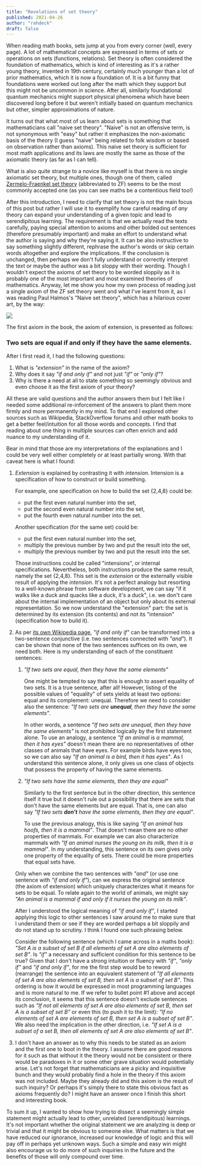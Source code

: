 ```yaml
---
title: "Revelations of set theory"
published: 2021-04-26
author: "rahdeck"
draft: false
---
```


When reading math books, sets jump at you from every corner (well, every page). A lot of mathematical concepts are expressed in terms of sets or operations on sets (functions, relations). Set theory is often considered the foundation of mathematics, which is kind of interesting as it's a rather young theory, invented in 19th century, certainly much younger than a lot of prior mathematics, which it is now a foundation of. It is a bit funny that foundations were worked out long after the math which they support but this might not be uncommon in science. After all, similarly foundational quantum mechanics might support physical phenomena which have been discovered long before it but weren't initially based on quantum mechanics but other, simpler approximations of nature.

It turns out that what most of us learn about sets is something that mathematicians call "naive set theory". "Naive" is not an offensive term, is not synonymous with "easy" but rather it emphasizes the non-axiomatic basis of the theory (I guess "naive" being related to folk wisdom or based on observation rather than axioms). This naive set theory is sufficient for most math applications and its laws are mostly the same as those of the axiomatic theory (as far as I can tell).

What is also quite strange to a novice like myself is that there is no single axiomatic set theory, but multiple ones, though one of them, called [Zermelo-Fraenkel set theory](https://en.wikipedia.org/wiki/Zermelo%E2%80%93Fraenkel_set_theory) (abbreviated to ZF) seems to be the most commonly accepted one (as you can see maths be a contentious field too!)

After this introduction, I need to clarify that set theory is not the main focus of this post but rather I will use it to exemplify how careful reading of *any* theory can expand your understanding of a given topic and lead to serendipitous learning. The requirement is that we actually read the texts carefully, paying special attention to axioms and other bolded out sentences (therefore presumably important) and make an effort to understand what the author is saying and why they're saying it. It can be also instructive to say something slightly different, rephrase the author's words or skip certain words altogether and explore the implications. If the conclusion is unchanged, then perhaps we don't fully understand or correctly interpret the text or maybe the author was a bit sloppy with their wording. Though I wouldn't expect the axioms of set theory to be worded sloppily as it is probably one of the most important and most examined theories of mathematics. Anyway, let me show you how my own process of reading just a single axiom of the ZF set theory went and what I've learnt from it, as I was reading Paul Halmos's "Naive set theory", which has a hilarious cover art, by the way:

[![](/images/naive_set_theory.jpg)](/images/naive_set_theory.jpg)

The first axiom in the book, the axiom of extension, is presented as follows:

### Two sets are equal if and only if they have the same elements.

After I first read it, I had the following questions:

1. What is *"extension"* in the name of the axiom?
1. Why does it say *"if and only if"* and not just *"if"* or *"only if"*?
1. Why is there a need at all to state something so seemingly obvious and even choose it as the first axiom of your theory?

All these are valid questions and the author answers them but I felt like I needed some additional re-inforcement of the answers to plant them more firmly and more permanently in my mind. To that end I explored other sources such as Wikipedia, StackOverflow forums and other math books to get a better feel/intuition for all those words and concepts. I find that reading about one thing in multiple sources can often enrich and add nuance to my understanding of it.

Bear in mind that those are my interpretations of the explanations and I could be very well either completely or at least partially wrong. With that caveat here is what I found: 

1. *Extension* is explained by contrasting it with *intension*. Intension is a specification of how to construct or build something.

   For example, one specification on how to build the set {2,4,8} could be:

   - put the first even natural number into the set,
   - put the second even natural number into the set,
   - put the fourth even natural number into the set.

   Another specification (for the same set) could be:

   - put the first even natural number into the set,
   - multiply the previous number by two and put the result into the set,
   - multiply the previous number by two and put the result into the set.

   Those instructions could be called "intensions", or internal specifications. Nevertheless, both instructions produce the same result, namely the set {2,4,8}. This set is the *extension* or the externally visible result of applying the *intension*. It's not a perfect analogy but resorting to a well-known phrase from software development, we can say "if it walks like a duck and quacks like a duck, it's a duck", i.e. we don't care about the internal implementation of an object but only about its external representation. So we now understand the "extension" part: the set is determined by its extension (its contents) and not its "intension" (specification how to build it).

1. As per [its own Wikipedia page](https://en.wikipedia.org/wiki/If_and_only_if), *"if and only if"* can be transformed into a two-sentence conjunctive (i.e. two sentences connected with *"and"*). It can be shown that none of the two sentences suffices on its own, we need both. Here is my understanding of each of the constituent sentences:

   1. *"If two sets are equal, then they have the same elements"*

      One might be tempted to say that this is enough to assert equality of two sets. It is a true sentence, after all! However, listing of the possible values of "equality" of sets yields at least two options: equal and its complement: unequal. Therefore we need to consider also the sentence: *"If two sets are **unequal**, then they have the same elements"*.

      In other words, a sentence *"If two sets are unequal, then they have the same elements"* is not prohibited logically by the first statement alone. To use an analogy, a sentence *"If an animal is a mammal, then it has eyes"* doesn't mean there are no representatives of other classes of animals that have eyes. For example birds have eyes too, so we can also say *"If an animal is a bird, then it has eyes"*. As I understand this sentence alone, it only gives us one class of objects that possess the property of having the same elements.


   2. *"If two sets have the same elements, then they are equal"*

      Similarly to the first sentence but in the other direction, this sentence itself it true but it doesn't rule out a possibility that there are sets that don't have the same elements but are equal. That is, one can also say *"If two sets **don't** have the same elements, then they are equal"*.

      To use the previous analogy, this is like saying *"If an animal has hoofs, then it is a mammal"*. That doesn't mean there are no other properties of mammals. For example we can also characterize mammals with *"If an animal nurses the young on its milk, then it is a mammal"*. In my understanding, this sentence on its own gives only one property of the equality of sets. There could be more properties that equal sets have.

   Only when we combine the two sentences with *"and"* (or use one sentence with *"if and only if"*), can we express the original sentence (the axiom of extension) which uniquely characterizes what it means for sets to be equal. To relate again to the world of animals, we might say *"An animal is a mammal if and only if it nurses the young on its milk"*.

   After I understood the logical meaning of *"if and only if"*, I started applying this logic to other sentences I saw around me to make sure that I understand them or see if they are worded perhaps a bit sloppily and do not stand up to scrutiny. I think I found one such phrasing below.

   Consider the following sentence (which I came across in a maths book): *"Set A is a subset of set B if all elements of set A are also elements of set B"*. Is *"if"* a necessary and sufficient condition for this sentence to be true? Given that I don't have a strong intuition or fluency with *"if"*, *"only if"* and *"if and only if"*, for me the first step would be to reword (rearrange) the sentence into an equivalent statement of *"If all elements of set A are also elements of set B, then set A is a subset of set B"*. This ordering is how it would be expressed in most programming languages and is more natural to me. If we refer to bullet point #1 above and accept its conclusion, it seems that this sentence doesn't exclude sentences such as *"If not all elements of set A are also elements of set B, then set A is a subset of set B"* or even this (to push it to the limit): *"If no elements of set A are elements of set B, then set A is a subset of set B"*. We also need the implication in the other direction, i.e. *"If set A is a subset of a set B, then all elements of set A are also elements of set B"*.

1. I don't have an answer as to why this needs to be stated as an axiom and the first one to boot in the theory. I assume there are good reasons for it such as that without it the theory would not be consistent or there would be paradoxes in it or some other grave situation would potentially arise. Let's not forget that mathematicians are a picky and inquisitive bunch and they would probably find a hole in the theory if this axiom was not included. Maybe they already did and this axiom is the result of such inquiry? Or perhaps it's simply there to state this obvious fact as axioms frequently do? I might have an answer once I finish this short and interesting book.

To sum it up, I wanted to show how trying to dissect a seemingly simple statement might actually lead to other, unrelated (serendipitous) learnings. It's not important whether the original statement we are analyzing is deep or trivial and that it might be obvious to someone else. What matters is that we have reduced our ignorance, increased our knowledge of logic and this will pay off in perhaps yet unknown ways. Such a simple and easy win might also encourage us to do more of such inquiries in the future and the benefits of those will only compound over time.
